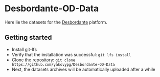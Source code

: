 # Desbordante-OD-Data

Here lie the datasets for the [Desbordante](https://github.com/Mstrutov/Desbordante) platform.

## Getting started

- Install git-lfs
- Verify that the installation was successful: ```git lfs install```
- Clone the repository: ```git clone https://github.com/yakovypg/Desbordante-OD-Data```
- Next, the datasets archives will be automatically uploaded after a while
